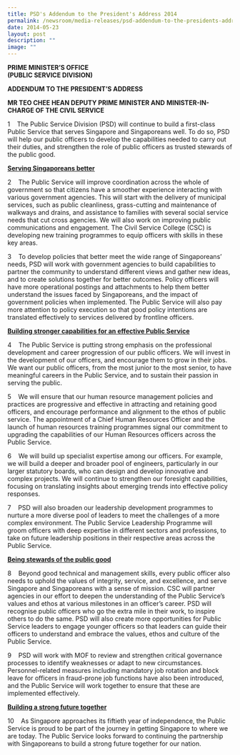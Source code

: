 ```yaml
---
title: PSD's Addendum to the President's Address 2014
permalink: /newsroom/media-releases/psd-addendum-to-the-presidents-address-2014/
date: 2014-05-23
layout: post
description: ""
image: ""
---
```

**PRIME MINISTER’S OFFICE&nbsp;  
(PUBLIC SERVICE DIVISION)**

**ADDENDUM TO THE PRESIDENT’S ADDRESS**

**MR TEO CHEE HEAN DEPUTY PRIME MINISTER AND**&nbsp;**MINISTER-IN-CHARGE OF THE CIVIL SERVICE**

1&nbsp;&nbsp;&nbsp;&nbsp;The Public Service Division (PSD) will continue to build a first-class Public Service that serves Singapore and Singaporeans well. To do so, PSD will help our public officers to develop the capabilities needed to carry out their duties, and strengthen the role of public officers as trusted stewards of the public good.

<u>**Serving Singaporeans better**</u>

2&nbsp;&nbsp;&nbsp;&nbsp;The Public Service will improve coordination across the whole of government so that citizens have a smoother experience interacting with various government agencies. This will start with the delivery of municipal services, such as public cleanliness, grass-cutting and maintenance of walkways and drains, and assistance to families with several social service needs that cut cross agencies. We will also work on improving public communications and engagement. The Civil Service College (CSC) is developing new training programmes to equip officers with skills in these key areas.

3&nbsp;&nbsp;&nbsp;&nbsp;To develop policies that better meet the wide range of Singaporeans’ needs, PSD will work with government agencies to build capabilities to partner the community to understand different views and gather new ideas, and to create solutions together for better outcomes. Policy officers will have more operational postings and attachments to help them better understand the issues faced by Singaporeans, and the impact of government policies when implemented. The Public Service will also pay more attention to policy execution so that good policy intentions are translated effectively to services delivered by frontline officers.

<u>**Building stronger capabilities for an effective Public Service**</u>

4&nbsp;&nbsp;&nbsp;&nbsp;The Public Service is putting strong emphasis on the professional development and career progression of our public officers. We will invest in the development of our officers, and encourage them to grow in their jobs. We want our public officers, from the most junior to the most senior, to have meaningful careers in the Public Service, and to sustain their passion in serving the public.

5&nbsp;&nbsp;&nbsp;&nbsp;We will ensure that our human resource management policies and practices are progressive and effective in attracting and retaining good officers, and encourage performance and alignment to the ethos of public service. The appointment of a Chief Human Resources Officer and the launch of human resources training programmes signal our commitment to upgrading the capabilities of our Human Resources officers across the Public Service.

6&nbsp;&nbsp;&nbsp;&nbsp;We will build up specialist expertise among our officers. For example, we will build a deeper and broader pool of engineers, particularly in our larger statutory boards, who can design and develop innovative and complex projects. We will continue to strengthen our foresight capabilities, focusing on translating insights about emerging trends into effective policy responses.

7&nbsp;&nbsp;&nbsp;&nbsp;PSD will also broaden our leadership development programmes to nurture a more diverse pool of leaders to meet the challenges of a more complex environment. The Public Service Leadership Programme will groom officers with deep expertise in different sectors and professions, to take on future leadership positions in their respective areas across the Public Service.

<u>**Being stewards of the public good**</u>

8&nbsp;&nbsp;&nbsp;&nbsp;Beyond good technical and management skills, every public officer also needs to uphold the values of integrity, service, and excellence, and serve Singapore and Singaporeans with a sense of mission. CSC will partner agencies in our effort to deepen the understanding of the Public Service’s values and ethos at various milestones in an officer’s career. PSD will recognise public officers who go the extra mile in their work, to inspire others to do the same. PSD will also create more opportunities for Public Service leaders to engage younger officers so that leaders can guide their officers to understand and embrace the values, ethos and culture of the Public Service.

9&nbsp;&nbsp;&nbsp;&nbsp;PSD will work with MOF to review and strengthen critical governance processes to identify weaknesses or adapt to new circumstances. Personnel-related measures including mandatory job rotation and block leave for officers in fraud-prone job functions have also been introduced, and the Public Service will work together to ensure that these are implemented effectively.

<u>**Building a strong future together**</u>

10&nbsp;&nbsp;&nbsp;&nbsp;As Singapore approaches its fiftieth year of independence, the Public Service is proud to be part of the journey in getting Singapore to where we are today. The Public Service looks forward to continuing the partnership with Singaporeans to build a strong future together for our nation.